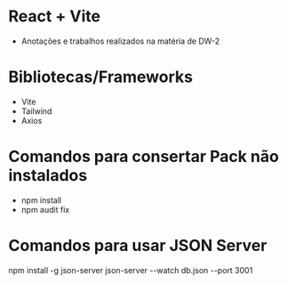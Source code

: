 # React + Vite

- Anotações e trabalhos realizados na matéria de DW-2


# Bibliotecas/Frameworks
- Vite
- Tailwind
- Axios

# Comandos para consertar Pack não instalados
- npm install
- npm audit fix


# Comandos para usar JSON Server
npm install -g json-server
json-server --watch db.json --port 3001

